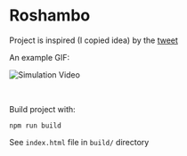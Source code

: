 # Roshambo

Project is inspired (I copied idea) by the [tweet](https://x.com/juanbuis/status/1600155605112496129?s=20)

An example GIF:

![Simulation Video](/media/ScreenVideo-2xSpeed.gif)

</br>

Build project with:
```Shell
npm run build
```

See `index.html` file in `build/` directory
